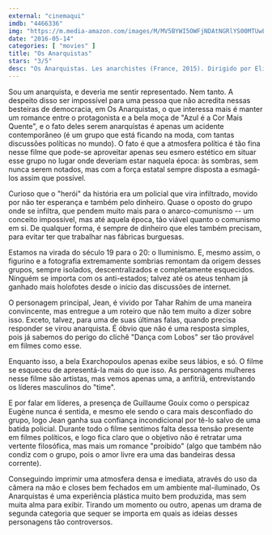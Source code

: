 ```yaml
---
external: "cinemaqui"
imdb: "4466336"
img: "https://m.media-amazon.com/images/M/MV5BYWI5OWFjNDAtNGRlYS00MTUwLWI5OWEtMDRhMjJmMjExNDNjXkEyXkFqcGdeQXVyNDA1MjIxMA@@._V1_SY150_CR4,0,101,150_.jpg"
date: "2016-05-14"
categories: [ "movies" ]
title: "Os Anarquistas"
stars: "3/5"
desc: "Os Anarquistas. Les anarchistes (France, 2015). Dirigido por Elie Wajeman. Escrito por Gaëlle Macé, Elie Wajeman. Com Tahar Rahim, Adèle Exarchopoulos, Swann Arlaud, Guillaume Gouix, Karim Leklou, Sarah Le Picard, Cédric Kahn, Emilie de Preissac, Aurélia Poirier."
---
```

Sou um anarquista, e deveria me sentir representado. Nem tanto. A despeito disso ser impossível para uma pessoa que não acredita nessas besteiras de democracia, em Os Anarquistas, o que interessa mais é manter um romance entre o protagonista e a bela moça de "Azul é a Cor Mais Quente", e o fato deles serem anarquistas é apenas um acidente contemporâneo (é um grupo que está ficando na moda, com tantas discussões políticas no mundo). O fato é que a atmosfera política é tão fina nesse filme que pode-se aproveitar apenas seu esmero estético em situar esse grupo no lugar onde deveriam estar naquela época: às sombras, sem nunca serem notados, mas com a força estatal sempre disposta a esmagá-los assim que possível.

Curioso que o "herói" da história era um policial que vira infiltrado, movido por não ter esperança e também pelo dinheiro. Quase o oposto do grupo onde se infiltra, que pendem muito mais para o anarco-comunismo -- um conceito impossível, mas até aquela época, tão viável quanto o comunismo em si. De qualquer forma, é sempre de dinheiro que eles também precisam, para evitar ter que trabalhar nas fábricas burguesas.

Estamos na virada do século 19 para o 20: o Iluminismo. E, mesmo assim, o figurino e a fotografia extremamente sombrias remontam da origem desses grupos, sempre isolados, descentralizados e completamente esquecidos. Ninguém se importa com os anti-estados; talvez até os ateus tenham já ganhado mais holofotes desde o início das discussões de internet.

O personagem principal, Jean, é vivido por Tahar Rahim de uma maneira convincente, mas entregue a um roteiro que não tem muito a dizer sobre isso. Exceto, talvez, para uma de suas últimas falas, quando precisa responder se virou anarquista. É óbvio que não é uma resposta simples, pois já sabemos do perigo do clichê "Dança com Lobos" ser tão provável em filmes como esse.

Enquanto isso, a bela Exarchopoulos apenas exibe seus lábios, e só. O filme se esqueceu de apresentá-la mais do que isso. As personagens mulheres nesse filme são artistas, mas vemos apenas uma, a anfitriã, entrevistando os líderes masculinos do "time".

E por falar em líderes, a presença de Guillaume Gouix como o perspicaz Eugène nunca é sentida, e mesmo ele sendo o cara mais desconfiado do grupo, logo Jean ganha sua confiança incondicional por tê-lo salvo de uma batida policial. Durante todo o filme sentimos falta dessa tensão presente em filmes políticos, e logo fica claro que o objetivo não é retratar uma vertente filosófica, mas mais um romance "proibido" (algo que também não condiz com o grupo, pois o amor livre era uma das bandeiras dessa corrente).

Conseguindo imprimir uma atmosfera densa e imediata, através do uso da câmera na mão e closes bem fechados em um ambiente mal-iluminado, Os Anarquistas é uma experiência plástica muito bem produzida, mas sem muita alma para exibir. Tirando um momento ou outro, apenas um drama de segunda categoria que sequer se importa em quais as ideias desses personagens tão controversos.

